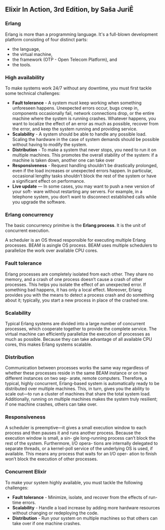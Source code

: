 ## Elixir In Action, 3rd Edition, by Saša JuriÊ

### Erlang

Erlang is more than a programming language. It's a full-blown development platform consisting of four distinct parts:

- the language,
- the virtual machine,
- the framework (OTP - Open Telecom Platform), and
- the tools.

### High availability

To make systems work 24/7 without any downtime, you must first tackle some technical challenges:

- **Fault tolerance** - A system must keep working when something unforeseen happens. Unexpected errors occur, bugs creep in, components occasionally fail, network connections drop, or the entire machine where the system is running crashes. Whatever happens, you want to localize the effect of an error as much as possible, recover from the error, and keep the system running and providing service.
- **Scalability** - A system should be able to handle any possible load. Scaling the hardware in the case of system demands should be possible without having to modify the system.
- **Distribution** - To make a system that never stops, you need to run it on multiple machines. This promotes the overall stability of the system: if a machine is taken down, another one can take over
- **Responsiveness** - Request handling shouldn’t be drastically prolonged, even if the load increases or unexpected errors happen. In particular, occasional lengthy tasks shouldn’t block the rest of the system or have a significant effect on performance.
- **Live update** — In some cases, you may want to push a new version of your soft- ware without restarting any servers. For example, in a telephone system, you don’t want to disconnect established calls while you upgrade the software.

### Erlang concurrency

The basic concurrency primitve is the **Erlang process**. It is the unit of concurrent execution.

A scheduler is an OS thread responsible for executing multiple Erlang processes. BEAM is asingle OS process. BEAM uses multiple schedulers to parallelize the work over available CPU cores.

### Fault tolerance

Erlang processes are completely isolated from each other. They share no memory, and a crash of one process doesn’t cause a crash of other processes. This helps you isolate the effect of an unexpected error. If something bad happens, it has only a local effect. Moreover, Erlang provides you with the means to detect a process crash and do something about it; typically, you start a new process in place of the crashed one.

### Scalability

Typical Erlang systems are divided into a large number of concurrent processes, which cooperate together to provide the complete service. The virtual machine can efficiently parallelize the execution of processes as much as possible. Because they can take advantage of all available CPU cores, this makes Erlang systems scalable.

### Distribution

Communication between processes works the same way regardless of whether these processes reside in the same BEAM instance or on two different instances on two sep- arate, remote computers. Therefore, a typical, highly concurrent, Erlang-based system is automatically ready to be distributed over multiple machines. This, in turn, gives you the ability to scale out—to run a cluster of machines that share the total system load. Additionally, running on multiple machines makes the system truly resilient; if one machine crashes, others can take over.

### Responsiveness

A scheduler is preemptive—it gives a small execution window to each process and then pauses it and runs another process. Because the execution window is small, a sin- gle long-running process can’t block the rest of the system. Furthermore, I/O opera- tions are internally delegated to separate threads, or a kernel-poll service of the underlying OS is used, if available. This means any process that waits for an I/O oper- ation to finish won’t block the execution of other processes.

### Concurrent Elixir

To make your system highly available, you must tackle the following challenges:

- **Fault tolerance** - Minimize, isolate, and recover from the effects of run-time errors.
- **Scalability** - Handle a load increase by adding more hardware resources without changing or redeploying the code.
- **Distribution** - Run your system on multiple machines so that others can take over if one machine crashes.
